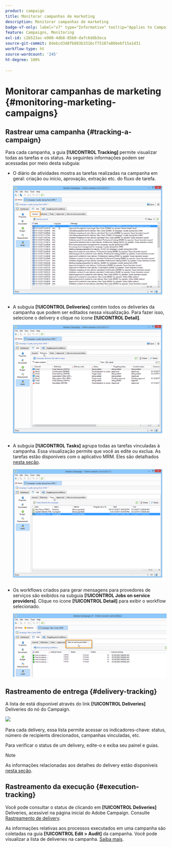 ```yaml
---
product: campaign
title: Monitorar campanhas de marketing
description: Monitorar campanhas de marketing
badge-v7-only: label="v7" type="Informative" tooltip="Applies to Campaign Classic v7 only"
feature: Campaigns, Monitoring
exl-id: c2b523ac-e900-4db8-85b0-dafc6ddb3eca
source-git-commit: 8debcd3d8fb883b3316cf75187a86bebf15a1d31
workflow-type: ht
source-wordcount: '245'
ht-degree: 100%

---
```


# Monitorar campanhas de marketing {#monitoring-marketing-campaigns}

## Rastrear uma campanha {#tracking-a-campaign}

Para cada campanha, a guia **[!UICONTROL Tracking]** permite visualizar todas as tarefas e os status. As seguintes informações podem ser acessadas por meio desta subguia:

* O diário de atividades mostra as tarefas realizadas na campanha em geral: criação ou início, aprovação, extração etc. do fluxo de tarefa.

   ![](assets/s_ncs_user_op_edit_exe_tab_a.png)

* A subguia **[!UICONTROL Deliveries]** contém todos os deliveries da campanha que podem ser editados nessa visualização. Para fazer isso, selecione o delivery e clique no ícone **[!UICONTROL Detail]**.

   ![](assets/s_ncs_user_op_edit_exe_tab_b.png)

* A subguia **[!UICONTROL Tasks]** agrupa todas as tarefas vinculadas à campanha. Essa visualização permite que você as edite ou exclua. As tarefas estão disponíveis com o aplicativo MRM. Eles são detalhados [nesta seção](../../mrm/using/creating-and-managing-tasks.md).

   ![](assets/s_ncs_user_op_edit_exe_tab_e.png)

* Os workflows criados para gerar mensagens para provedores de serviços são exibidos na subguia **[!UICONTROL Jobs on service providers]**. Clique no ícone **[!UICONTROL Detail]** para exibir o workflow selecionado.

   ![](assets/s_ncs_user_op_edit_exe_tab_d.png)

## Rastreamento de entrega {#delivery-tracking}

A lista de está disponível através do link **[!UICONTROL Deliveries]** Deliveries do nó do Campaign.

![](assets/s_ncs_user_op_del_state_from_homepage.png)

Para cada delivery, essa lista permite acessar os indicadores-chave: status, número de recipients direcionados, campanhas vinculadas, etc.

Para verificar o status de um delivery, edite-o e exiba seu painel e guias.

>[!NOTE]
>
>As informações relacionadas aos detalhes do delivery estão disponíveis [nesta seção](../../delivery/using/about-message-tracking.md).

## Rastreamento da execução {#execution-tracking}

Você pode consultar o status de clicando em **[!UICONTROL Deliveries]** Deliveries, acessível na página inicial do Adobe Campaign. Consulte [Rastreamento de delivery](#delivery-tracking).

As informações relativas aos processos executados em uma campanha são coletadas na guia **[!UICONTROL Edit > Audit]** da campanha. Você pode visualizar a lista de deliveries na campanha. [Saiba mais](#tracking-a-campaign).
